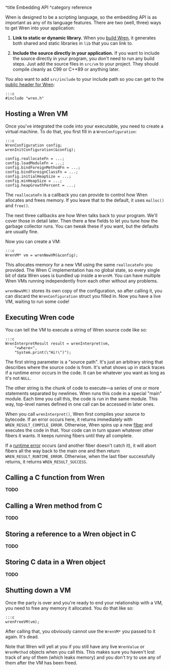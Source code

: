 ^title Embedding API
^category reference

Wren is designed to be a scripting language, so the embedding API is as
important as any of its language features. There are two (well, three) ways to get Wren into
your application:

1.  **Link to static or dynamic library.** When you [build Wren][build], it
    generates both shared and static libraries in `lib` that you can link to.

2.  **Include the source directly in your application.** If you want to include
    the source directly in your program, you don't need to run any build steps.
    Just add the source files in `src/vm` to your project. They should compile
    cleanly as C99 or C++89 or anything later.

[build]: getting-started.html

You also want to add `src/include` to your include path so you can get to the
[public header for Wren][wren.h]:

[wren.h]: https://github.com/munificent/wren/blob/master/src/include/wren.h

    :::c
    #include "wren.h"

## Hosting a Wren VM

Once you've integrated the code into your executable, you need to create a
virtual machine. To do that, you first fill in a `WrenConfiguration`:

    :::c
    WrenConfiguration config;
    wrenInitConfiguration(&config);

    config.reallocateFn = ...;
    config.loadModuleFn = ...;
    config.bindForeignMethodFn = ...;
    config.bindForeignClassFn = ...;
    config.initialHeapSize = ...;
    config.minHeapSize = ...;
    config.heapGrowthPercent = ...;

The `reallocateFn` is a callback you can provide to control how Wren allocates
and frees memory. If you leave that to the default, it uses `malloc()` and
`free()`.

The next three callbacks are how Wren talks back to your program. We'll cover
those in detail later. Then there a few fields to let you tune how the garbage
collector runs. You can tweak these if you want, but the defaults are usually
fine.

Now you can create a VM:

    :::c
    WrenVM* vm = wrenNewVM(&config);

This allocates memory for a new VM using the same `reallocateFn` you provided.
The Wren C implementation has no global state, so every single bit of data Wren
uses is bundled up inside a `WrenVM`. You can have multiple Wren VMs running
independently from each other without any problems.

`wrenNewVM()` stores its own copy of the configuration, so after calling it, you
can discard the `WrenConfiguration` struct you filled in. Now you have a live
VM, waiting to run some code!

## Executing Wren code

You can tell the VM to execute a string of Wren source code like so:

    :::c
    WrenInterpretResult result = wrenInterpret(vm,
        "<where>",
        "System.print(\"Hi!\")");

The first string parameter is a "source path". It's just an arbitrary string that describes where the source code is from. It's what shows up in stack traces if a runtime error occurs in the code. It can be whatever you want as long as it's not `NULL`.

The other string is the chunk of code to execute—a series of one or more
statements separated by newlines. Wren runs this code in a special "main"
module. Each time you call this, the code is run in the same module. This way,
top-level names defined in one call can be accessed in later ones.

When you call `wrenInterpret()`, Wren first compiles your source to bytecode. If an error occurs here, it returns immediately with `WREN_RESULT_COMPILE_ERROR`. Otherwise, Wren spins up a new [fiber][] and executes the code in that. Your code can in turn spawn whatever other fibers it wants. It keeps running fibers until they all complete.

[fiber]: fibers.html

If a [runtime error][] occurs (and another fiber doesn't catch it), it will abort fibers all the way back to the main one and then return `WREN_RESULT_RUNTIME_ERROR`. Otherwise, when the last fiber successfully returns, it returns `WREN_RESULT_SUCCESS`.

[runtime error]: error-handling.html

## Calling a C function from Wren

**TODO**

## Calling a Wren method from C

**TODO**

## Storing a reference to a Wren object in C

**TODO**

## Storing C data in a Wren object

**TODO**

## Shutting down a VM

Once the party is over and you're ready to end your relationship with a VM, you need to free any memory it allocated. You do that like so:

    :::c
    wrenFreeVM(vm);

After calling that, you obviously cannot use the `WrenVM*` you passed to it again. It's dead.

Note that Wren will yell at you if you still have any live `WrenValue` or `WrenMethod` objects when you call this. This makes sure you haven't lost track of any of them (which leaks memory) and you don't try to use any of them after the VM has been freed.
